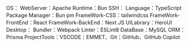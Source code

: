 
OS：
WebServer：Apache
Runtime：Bun
SSH：
Language：TypeScript
Package Manager：Bun pm
FrameWork-CSS：tailwindcss
FrameWork-FrontEnd：React
FrameWork-BackEnd：Next.JS
UILabrary：HeroUI
Desktop：
Bundler：Webpack
Linter：ESLint8
DataBase：MySQL
ORM：Prisma
ProjectTools：VSCODE｜EMMET、Git｜GitHub、GitHub Copilot
